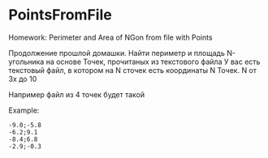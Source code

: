 # PointsFromFile
Homework: Perimeter and Area of NGon from file with Points

Продолжение прошлой домашки.
Найти периметр и площадь N-угольника на основе Точек, прочитаных из текстового файла
У вас есть текстовый файл, в котором на N сточек есть координаты N Точек.
N от 3х до 10

Например файл из 4 точек будет такой

Example:

    -9.0;-5.8
    -6.2;9.1
    -8.4;6.8
    -2.9;-0.3
